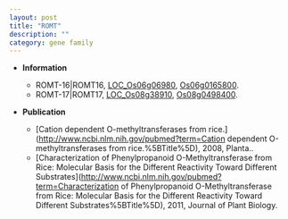```yaml
---
layout: post
title: "ROMT"
description: ""
category: gene family
---
```


* **Information**  
    + ROMT-16|ROMT16, [LOC_Os06g06980](http://rice.plantbiology.msu.edu/cgi-bin/ORF_infopage.cgi?orf=LOC_Os06g06980), [Os06g0165800](http://rapdb.dna.affrc.go.jp/viewer/gbrowse_details/irgsp1?name=Os06g0165800).
    + ROMT-17|ROMT17, [LOC_Os08g38910](http://rice.plantbiology.msu.edu/cgi-bin/ORF_infopage.cgi?orf=LOC_Os08g38910), [Os08g0498400](http://rapdb.dna.affrc.go.jp/viewer/gbrowse_details/irgsp1?name=Os08g0498400).

* **Publication**  
    + [Cation dependent O-methyltransferases from rice.](http://www.ncbi.nlm.nih.gov/pubmed?term=Cation dependent O-methyltransferases from rice.%5BTitle%5D), 2008, Planta..
    + [Characterization of Phenylpropanoid O-Methyltransferase from Rice: Molecular Basis for the Different Reactivity Toward Different Substrates](http://www.ncbi.nlm.nih.gov/pubmed?term=Characterization of Phenylpropanoid O-Methyltransferase from Rice: Molecular Basis for the Different Reactivity Toward Different Substrates%5BTitle%5D), 2011, Journal of Plant Biology.


